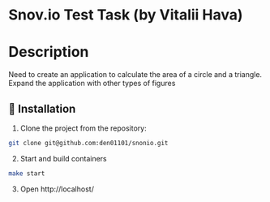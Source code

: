 # Snov.io Test Task (by Vitalii Hava)

# Description
Need to create an application to calculate the area of a circle and a triangle. Expand the application with other types of figures

## 🚀 Installation

1. Clone the project from the repository:

```bash
git clone git@github.com:den01101/snonio.git
```

2. Start and build containers
```bash
make start
```

3. Open http://localhost/
